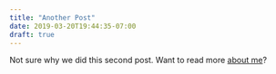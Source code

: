 ```yaml
---
title: "Another Post"
date: 2019-03-20T19:44:35-07:00
draft: true
---
```


Not sure why we did this second post. Want to read more [about me](/about)?